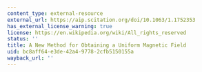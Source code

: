 ```yaml
---
content_type: external-resource
external_url: https://aip.scitation.org/doi/10.1063/1.1752353
has_external_license_warning: true
license: https://en.wikipedia.org/wiki/All_rights_reserved
status: ''
title: A New Method for Obtaining a Uniform Magnetic Field
uid: bc8aff64-e3de-42a4-9778-2cfb5150155a
wayback_url: ''
---
```

